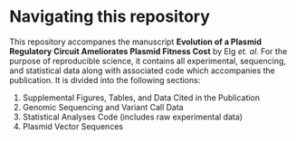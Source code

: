 # Navigating this repository
This repository accompanes the manuscript **Evolution of a Plasmid Regulatory Circuit Ameliorates Plasmid Fitness Cost** by Elg _et. al_. For the purpose of reproducible science, it contains all experimental, sequencing, and statistical data along with associated code which accompanies the publication. It is divided into the following sections:

1) Supplemental Figures, Tables, and Data Cited in the Publication
2) Genomic Sequencing and Variant Call Data
2) Statistical Analyses Code (includes raw experimental data)
3) Plasmid Vector Sequences
